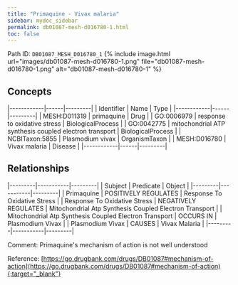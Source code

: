 ```yaml
---
title: "Primaquine - Vivax malaria"
sidebar: mydoc_sidebar
permalink: db01087-mesh-d016780-1.html
toc: false 
---
```



Path ID: `DB01087_MESH_D016780_1`
{% include image.html url="images/db01087-mesh-d016780-1.png" file="db01087-mesh-d016780-1.png" alt="db01087-mesh-d016780-1" %}

## Concepts

|------------|------|---------|
| Identifier | Name | Type    |
|------------|------|---------|
| MESH:D011319 | primaquine | Drug |
| GO:0006979 | response to oxidative stress | BiologicalProcess |
| GO:0042775 | mitochondrial ATP synthesis coupled electron transport | BiologicalProcess |
| NCBITaxon:5855 | Plasmodium vivax | OrganismTaxon |
| MESH:D016780 | Vivax malaria | Disease |
|------------|------|---------|

## Relationships

|---------|-----------|---------|
| Subject | Predicate | Object  |
|---------|-----------|---------|
| Primaquine | POSITIVELY REGULATES | Response To Oxidative Stress |
| Response To Oxidative Stress | NEGATIVELY REGULATES | Mitochondrial Atp Synthesis Coupled Electron Transport |
| Mitochondrial Atp Synthesis Coupled Electron Transport | OCCURS IN | Plasmodium Vivax |
| Plasmodium Vivax | CAUSES | Vivax Malaria |
|---------|-----------|---------|

Comment: Primaquine's mechanism of action is not well understood

Reference: [https://go.drugbank.com/drugs/DB01087#mechanism-of-action](https://go.drugbank.com/drugs/DB01087#mechanism-of-action){:target="_blank"}